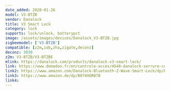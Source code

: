 ```yaml
---
date_added: 2020-01-26
model: V3-BTZB
vendor: Danalock
title: V3 Smart Lock
category: lock
supports: lock/unlock, batterypct
image: /assets/images/devices/Danalock_V3-BTZB.jpg
zigbeemodel: ['V3-BTZB']
compatible: [z2m,iob,zha,zigate,deconz]
deconz: 3030
z2m: V3-BTZB/V3-BTZBE
mlink: https://danalock.com/products/danalock-v3-smart-lock/
link: https://www.domadoo.fr/en/controle-acces/4540-danalock-serrure-connectee-bluetooth-et-zigbee-danalock-v3-5712560000493.html
link2: https://www.amazon.com/Danalock-Bluetooth-Z-Wave-Smart-Lock/dp/B07B8TJ7TW
link3: https://www.amazon.de/dp/B074HGRB7B
link4: 
---
```


